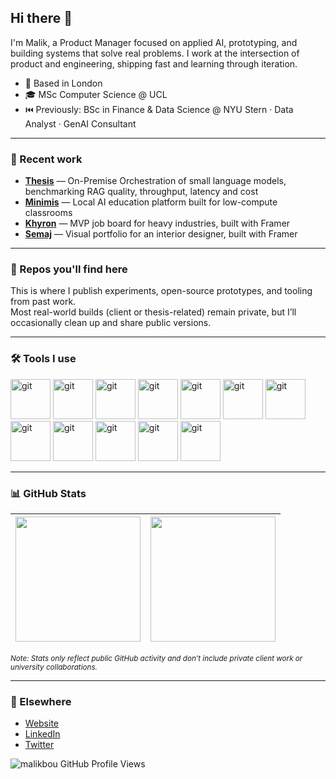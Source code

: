 ## Hi there 👋

I'm Malik, a Product Manager focused on applied AI, prototyping, and building systems that solve real problems. I work at the intersection of product and engineering, shipping fast and learning through iteration.

- 📍 Based in London  
- 🎓 MSc Computer Science @ UCL  
- ⏮️ Previously: BSc in Finance & Data Science @ NYU Stern · Data Analyst · GenAI Consultant

---

### 🧪 Recent work

- **[Thesis](https://github.com/malikbou/on-premise-slm)** — On-Premise Orchestration of small language models, benchmarking RAG quality, throughput, latency and cost
- **[Minimis](https://www.malikbouaoudia.com/projects/minimis)** — Local AI education platform built for low-compute classrooms
- **[Khyron](https://www.malikbouaoudia.com/projects/khyron)** — MVP job board for heavy industries, built with Framer  
- **[Semaj](https://www.semaj.ch/)** — Visual portfolio for an interior designer, built with Framer

---

### 📂 Repos you'll find here

This is where I publish experiments, open-source prototypes, and tooling from past work.  
Most real-world builds (client or thesis-related) remain private, but I’ll occasionally clean up and share public versions.

---

### 🛠️ Tools I use

<p align="left">

  <img src="https://cdn.jsdelivr.net/gh/devicons/devicon@latest/icons/nextjs/nextjs-original.svg" alt="git" width="64" height="64"/>
  <img src="https://cdn.jsdelivr.net/gh/devicons/devicon@latest/icons/react/react-original.svg" alt="git" width="64" height="64"/>
  <img src="https://cdn.jsdelivr.net/gh/devicons/devicon@latest/icons/typescript/typescript-original.svg" alt="git" width="64" height="64"/>
  <img src="https://cdn.jsdelivr.net/gh/devicons/devicon@latest/icons/python/python-original.svg" alt="git" width="64" height="64"/>
  <img src="https://cdn.jsdelivr.net/gh/devicons/devicon@latest/icons/streamlit/streamlit-original.svg" alt="git" width="64" height="64"/>
  <img src="https://cdn.jsdelivr.net/gh/devicons/devicon@latest/icons/jupyter/jupyter-original-wordmark.svg" alt="git" width="64" height="64"/>
  <img src="https://cdn.jsdelivr.net/gh/devicons/devicon@latest/icons/postgresql/postgresql-original.svg" alt="git" width="64" height="64"/>
  <img src="https://cdn.jsdelivr.net/gh/devicons/devicon@latest/icons/prisma/prisma-original-wordmark.svg" alt="git" width="64" height="64"/>
  <img src="https://cdn.jsdelivr.net/gh/devicons/devicon@latest/icons/tailwindcss/tailwindcss-original.svg" alt="git" width="64" height="64"/>
  <img src="https://cdn.jsdelivr.net/gh/devicons/devicon@latest/icons/html5/html5-original.svg" alt="git" width="64" height="64"/>
  <img src="https://cdn.jsdelivr.net/gh/devicons/devicon@latest/icons/css3/css3-original.svg" alt="git" width="64" height="64"/>
  <img src="https://cdn.jsdelivr.net/gh/devicons/devicon@latest/icons/azure/azure-original.svg" alt="git" width="64" height="64"/>

</p>

---

### 📊 GitHub Stats

| <img src="https://github-readme-stats.vercel.app/api?username=malikbou&show_icons=true&include_all_commits=true&theme=tokyonight" height="200"/> | <img src="https://github-readme-stats.vercel.app/api/top-langs/?username=malikbou&layout=compact&theme=tokyonight&langs_count=6" height="200"/> |
| --- | --- |

<sub><em>Note: Stats only reflect public GitHub activity and don’t include private client work or university collaborations.</em></sub>  

---

### 🔗 Elsewhere

- [Website](https://www.malikbouaoudia.com)
- [LinkedIn](https://www.linkedin.com/in/malikbouaoudia)
- [Twitter](https://twitter.com/malikbouaoudia)


<a href="https://github.com/malikbou">
  <img align="left" src="https://komarev.com/ghpvc/?username=malikbou&style=flat-square&color=blue" alt="malikbou GitHub Profile Views"/>
</a>
